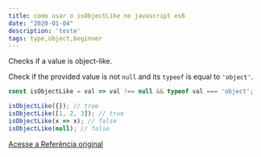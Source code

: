 ```yaml
---
title: como usar o isObjectLike no javascript es6
date: "2020-01-04"
description: 'teste'
tags: type,object,beginner
---
```


Checks if a value is object-like.

Check if the provided value is not `null` and its `typeof` is equal to `'object'`.

```js
const isObjectLike = val => val !== null && typeof val === 'object';
```

```js
isObjectLike({}); // true
isObjectLike([1, 2, 3]); // true
isObjectLike(x => x); // false
isObjectLike(null); // false
```


[Acesse a Referência original](http://github.com/30-seconds/)
